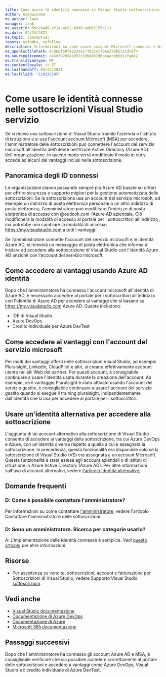 ```yaml
---
title: Come usare le identità connesse in Visual Studio sottoscrizioni | Microsoft Docs
author: evanwindom
ms.author: lank
manager: lank
ms.assetid: 50ce0445-ef1a-4e92-b9d0-aebb2155a111
ms.date: 02/19/2021
ms.topic: conceptual
robots: noindex, nofollow
description: Informazioni su come usare account Microsoft connessi e Azure Active Directory identità
ms.openlocfilehash: 6c666f50fee33d4277b32cc70ea37db5115dcdf4
ms.sourcegitcommit: da5efd7698e357c59ba9b7dbbcaaceb5d1cfade2
ms.translationtype: MT
ms.contentlocale: it-IT
ms.lasthandoff: 09/23/2021
ms.locfileid: "128329395"
---
```

# <a name="how-to-use-connected-identities-in-visual-studio-subscriptions"></a>Come usare le identità connesse nelle sottoscrizioni Visual Studio servizio
Se si riceve una sottoscrizione di Visual Studio tramite l'azienda o l'istituto di istruzione e si usa l'account account Microsoft (MSA) per accedere, l'amministratore delle sottoscrizioni può connettere l'account del servizio microsoft all'identità dell'utente nell'Azure Active Directory (Azure AD) dell'organizzazione.  In questo modo verrà modificato il modo in cui si accede ad alcuni dei vantaggi inclusi nella sottoscrizione. 

## <a name="overview-of-connected-ids"></a>Panoramica degli ID connessi
Le organizzazioni stanno passando sempre più Azure AD basate su criteri per offrire sicurezza e supporto migliori per la gestione automatizzata delle sottoscrizioni.  Se la sottoscrizione usa un account del servizio microsoft, ad esempio un indirizzo di posta elettronica personale o un altro indirizzo di posta elettronica, l'amministratore può modificare l'indirizzo di posta elettronica di accesso con @outlook.com l'Azure AD aziendale.  Ciò modificherà la modalità di accesso al portale per i sottoscrittori all'indirizzo , ma potrebbe non cambiare la modalità di accesso https://my.visualstudio.com a tutti i vantaggi.  

Se l'amministratore connette l'account del servizio microsoft e le identità Azure AD, si riceverà un messaggio di posta elettronica che informa di iniziare ad accedere alla sottoscrizione di Visual Studio con l'identità Azure AD anziché con l'account del servizio microsoft. 

## <a name="how-to-access-benefits-using-azure-ad-identities"></a>Come accedere ai vantaggi usando Azure AD identità
Dopo che l'amministratore ha connesso l'account microsoft all'identità di Azure AD, è necessario accedere al portale per i sottoscrittori all'indirizzo con l'identità di Azure AD per accedere ai vantaggi che si basano su https://my.visualstudio.com Azure AD.  Queste includono:
- IDE di Visual Studio
- Azure DevOps
- Credito individuale per Azure DevTest

## <a name="how-to-access-benefits-using-your-msa"></a>Come accedere ai vantaggi con l'account del servizio microsoft
Per molti dei vantaggi offerti nelle sottoscrizioni Visual Studio, ad esempio Pluralsight, LinkedIn, CloudPilot e altri, si creano effettivamente account utente nei siti Web dei partner.  Per questi account, è consigliabile continuare a usare l'identità usata durante la creazione dell'account.  Ad esempio, se il vantaggio Pluralsight è stato attivato usando l'account del servizio gestito, è consigliabile continuare a usare l'account del servizio gestito quando si esegue il training pluralsight, indipendentemente dall'identità che si usa per accedere al portale per i sottoscrittori.  

## <a name="use-an-alternate-identity-to-access-your-subscription"></a>Usare un'identità alternativa per accedere alla sottoscrizione
L'aggiunta di un account alternativo alla sottoscrizione di Visual Studio consente di accedere ai vantaggi della sottoscrizione, tra cui Azure DevOps e Azure, con un'identità diversa rispetto a quella a cui è assegnata la sottoscrizione. In precedenza, questa funzionalità era disponibile solo se la sottoscrizione di Visual Studio (VS) era assegnata a un account Microsoft. Questa funzionalità è stata estesa agli account aziendali o di istituti di istruzione in Azure Active Directory (Azure AD).  Per altre informazioni sull'uso di account alternativi, vedere [l'articolo Identità alternative.](vs-alternate-identity.md) 

## <a name="frequently-asked-questions"></a>Domande frequenti
### <a name="q-how-can-i-contact-my-admin-about-this"></a>D: Come è possibile contattare l'amministratore?
Per informazioni su come contattare [l'amministratore,](contact-my-admin.md) vedere l'articolo Contattare l'amministratore delle sottoscrizioni.  

### <a name="q-im-an-admin--how-do-i-use-this"></a>D: Sono un amministratore.  Ricerca per categorie usarlo?
A: L'implementazione delle identità connesse è semplice.  Vedi [questo articolo](personal-email-sign-ins.md) per altre informazioni. 

## <a name="resources"></a>Risorse
- Per assistenza su vendite, sottoscrizioni, account e fatturazione per Sottoscrizioni di Visual Studio, vedere Supporto Visual Studio [sottoscrizioni](https://aka.ms/vssubscriberhelp).

## <a name="see-also"></a>Vedi anche
- [Visual Studio documentazione](/visualstudio/)
- [Documentazione di Azure DevOps](/azure/devops/)
- [Documentazione di Azure](/azure/)
- [Microsoft 365 documentazione](/microsoft-365/)

## <a name="next-steps"></a>Passaggi successivi
Dopo che l'amministratore ha connesso gli account Azure AD e MSA, è consigliabile verificare che sia possibile accedere correttamente al portale delle sottoscrizioni e accedere a vantaggi come Azure DevOps, Visual Studio e il credito individuale di Azure DevTest. [](https://my.visualstudio.com?wt.mc_id=o~msft~docs)